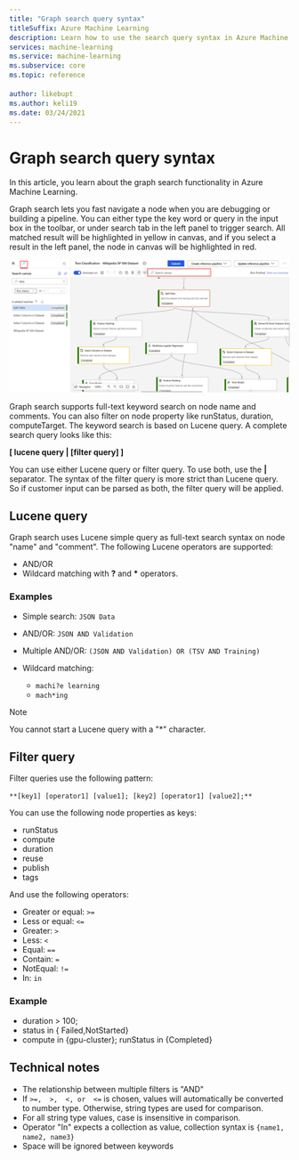 ```yaml
---
title: "Graph search query syntax"
titleSuffix: Azure Machine Learning
description: Learn how to use the search query syntax in Azure Machine Learning designer to search for nodes in in pipeline graph.
services: machine-learning
ms.service: machine-learning
ms.subservice: core
ms.topic: reference

author: likebupt
ms.author: keli19
ms.date: 03/24/2021
---
```

# Graph search query syntax

In this article, you learn about the graph search functionality in Azure Machine Learning. 

Graph search lets you fast navigate a node when you are debugging or building a pipeline. You can either type the key word or query in the input box in the toolbar, or under search tab in the left panel to trigger search. All matched result will be highlighted in yellow in canvas, and if you select a result in the left panel, the node in canvas will be highlighted in red.

![Screenshot showing an example graph search experience](media/search/graph-search-0322.png)

Graph search supports full-text keyword search on node name and comments. You can also filter on node property like runStatus, duration, computeTarget. The keyword search is based on Lucene query. A complete search query looks like this:  

**[ lucene query | [filter query] ]** 

You can use either Lucene query or filter query. To use both, use the **|** separator. The syntax of the filter query is more strict than Lucene query. So if customer input can be parsed as both, the filter query will be applied.

 

## Lucene query

Graph search uses Lucene simple query as full-text search syntax on node "name" and "comment". The following Lucene operators are supported:

 
- AND/OR
- Wildcard matching with **?** and **\*** operators.

### Examples

- Simple search: `JSON Data`

- AND/OR: `JSON AND Validation`

- Multiple AND/OR: `(JSON AND Validation) OR (TSV AND Training)`

 
- Wildcard matching: 
    - `machi?e learning`
    - `mach*ing`
 
>[!NOTE]
> You cannot start a Lucene query with a "*" character.

##  Filter query

 
Filter queries use the following pattern:
 
`**[key1] [operator1] [value1]; [key2] [operator1] [value2];**`

 
You can use the following node properties as keys:

- runStatus
- compute
- duration
- reuse
- publish
- tags

And use the following operators:

- Greater or equal: `>=`
- Less or equal: `<=`
- Greater: `>`
- Less: `<`
- Equal: `==`
- Contain: `=`
- NotEqual: `!=`
- In: `in`

 
 

### Example

- duration > 100;
- status in { Failed,NotStarted}
- compute in {gpu-cluster}; runStatus in {Completed}

## Technical notes

- The relationship between multiple filters is "AND"
- If `>=,  >,  <, or  <=` is chosen, values will automatically be converted to number type. Otherwise, string types are used for comparison.
- For all string type values, case is insensitive in comparison.
- Operator "In" expects a collection as value, collection syntax is `{name1, name2, name3}`
- Space will be ignored between keywords